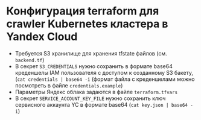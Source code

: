 # Конфигурация terraform для crawler Kubernetes кластера в Yandex Cloud

 - Требуется S3 хранилище для хранения tfstate файлов (см. ```backend.tf```)
 - В секрет ```S3_CREDENTIALS``` нужно сохранить в формате base64 креденшелы IAM пользователя с доступом к созданному S3 бакету, 
   (```cat credentials | base64 -i```
   (формат файла с креденшелами можно посмотреть в файле ```credentials.example```)
 - Параметры Яндекс облака задаются в файле ```terraform.tfvars```
 - В секрет ```SERVICE_ACCOUNT_KEY_FILE``` нужно сохранить ключ сервисного аккаунта YC в формате base64
   (```cat key.json | base64 -i```)
